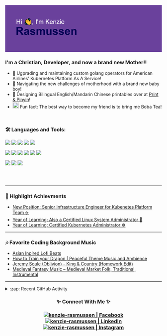 <img align="center" src="https://github.com/kenzie-rasmussen/kenzie-rasmussen/blob/main/header.png"/>



### I'm a Christian, Developer, and now a brand new Mother!!

- 👯 Ugprading and maintaining custom golang operators for American Airlines' Kubernetes Platform As A Service!
- 👶 Navigating the new challenges of motherhood with a brand new baby boy!
- 📃 Designing Bilingual English/Mandarin Chinese printables over at [Print & Pinyin](https://www.printandpinyin.com)!
- <img src="https://emoji.gg/assets/emoji/9985_Boba.png" width="20" height="20" /> Fun fact: The best way to become my friend is to bring me Boba Tea!

<br />

### 🛠️ Languages and Tools:


![](https://img.shields.io/badge/Tools-Kubernetes-%23326CE5?style=for-the-badge&logo=kubernetes&logoColor=white&color=%23326CE5)
![](https://img.shields.io/badge/OS-Linux-%23FCC624?style=for-the-badge&logo=linux&logoColor=white&color=%23FCC624)
![](https://img.shields.io/badge/IDE-Goland-%23007ACC?style=for-the-badge&logo=goland&logoColor=white&color=%23007ACC)
![](https://img.shields.io/badge/CICD-Github%20Actions-%23181717?style=for-the-badge&logo=githubactions&logoColor=white)
![](https://img.shields.io/badge/Tools-Docker-%232496ED?style=for-the-badge&logo=docker&logoColor=white)

![](https://img.shields.io/badge/IDEA-Intellij-informational?style=for-the-badge&logo=IntellijIDEA&logoColor=white&color=557C94)
![](https://img.shields.io/badge/Code-Python-informational?style=for-the-badge&logo=Python&logoColor=white&color=557C94)
![](https://img.shields.io/badge/Code-Java-informational?style=for-the-badge&logo=Java&logoColor=white&color=557C94)
![](https://img.shields.io/badge/Code-SpringBoot-informational?style=for-the-badge&logo=SpringBoot&logoColor=white&color=557C94)
![](https://img.shields.io/badge/Tools-PostgreSQL-informational?style=for-the-badge&logo=PostgreSQL&logoColor=white&color=557C94)
![](https://img.shields.io/badge/Tools-AzureDevOps-informational?style=for-the-badge&logo=AzureDevOps&logoColor=white&color=557C94)

![](https://img.shields.io/badge/Native-English-informational?style=for-the-badge&logo=BookStack&logoColor=white&color=F7901E)
![](https://img.shields.io/badge/Intermediate-Spanish-informational?style=for-the-badge&logo=BookStack&logoColor=white&color=F7901E)
![](https://img.shields.io/badge/Beginner-Mandarin-informational?style=for-the-badge&logo=BookStack&logoColor=white&color=F7901E)

<br />
<br />

---

### 📕 Highlight Achievments

<!-- ACHIEVEMENT-LIST:START -->
- [New Position: Senior Infrastructure Engineer for Kubenetes Platform Team ✈️](https://www.linkedin.com/posts/kenzierasmussen07_so-excited-to-announce-that-im-starting-activity-7160089366445363200-hego?utm_source=share&utm_medium=member_desktop)
- [Year of Learning: Also a Certified Linux System Administrator 🐧](https://www.linkedin.com/posts/kenzierasmussen07_22-this-year-im-now-a-certified-linux-activity-7117161675488665600-vB9K?utm_source=share&utm_medium=member_desktop)
- [Year of Learning: Certified Kubernetes Administrator ☸️](https://www.linkedin.com/posts/kenzierasmussen07_so-excited-to-share-that-ive-passed-the-activity-7081057566029451264-9f01?utm_source=share&utm_medium=member_desktop)
<!-- BLOG-POST-LIST:END -->

---

### 🎶 Favorite Coding Background Music

<!-- YOUTUBE:START -->
- [Asian Inpired Lofi Beats](https://www.youtube.com/live/rirPDtKHfv8?si=ZRJilsCy6v8gPl10)
- [How to Train your Dragon | Peaceful Theme Music and Ambience](https://youtu.be/M7iXsGh5YP0)
- [Jeremy Soule (Oblivion) - King & Country (Homework Edit)](https://youtu.be/h9WudJDkeBI)
- [Medieval Fantasy Music – Medieval Market Folk, Traditional, Instrumental](https://youtu.be/qSbSszLKtYM)
<!-- YOUTUBE:END -->

---

 <!-- [![Kenzie's GitHub stats](https://github-readme-stats.vercel.app/api?username=kenzie-rasmussen&show_icons=true&theme=cobalt)](https://github.com/anuraghazra/github-readme-stats) -->

<details>
  <summary>:zap: Recent GitHub Activity</summary>
  
<!--START_SECTION:activity-->
I'd love to put my Github activity out for all to see, but American Airlines likes to keep their work safe! Any fun work I do on my personal dime will be proudly displayed if it's newly created!
<!--END_SECTION:activity-->

</details>

<h3 align="center">✨ Connect With Me ✨<h3/>

<p align="center">
<a href="https://www.facebook.com/kenzie.clarke.10/"><img alt="kenzie-rasmussen | Facebook" width="33px" src="https://cdn.icon-icons.com/icons2/1826/PNG/512/4202110facebooklogosocialsocialmedia-115707_115594.png" /><a/>
<a href="https://www.linkedin.com/in/kenzieclarke07/"><img alt="kenzie-rasmussen | LinkedIn" width="33px" src="https://cdn-icons-png.flaticon.com/512/174/174857.png" />
<a href="https://instagram.com/kenzie.rasmussen.10"><img alt="kenzie-rasmussen | Instagram" width="33px" src="https://cdn2.iconfinder.com/data/icons/social-media-2285/512/1_Instagram_colored_svg_1-512.png" />
  <p/>
  

[facebook]: https://www.facebook.com/kenzie.clarke.10/
[instagram]: https://instagram.com/kenzie.rasmussen.10
[linkedin]: https://www.linkedin.com/in/kenzieclarke07/
